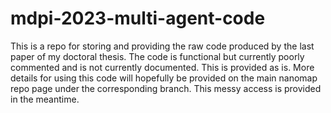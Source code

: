 # mdpi-2023-multi-agent-code

This is a repo for storing and providing the raw code produced by the last paper of my doctoral thesis. The code is functional but currently poorly commented and is not currently documented. This is provided as is. More details for using this code will hopefully be provided on the main nanomap repo page under the corresponding branch. This messy access is provided in the meantime.
